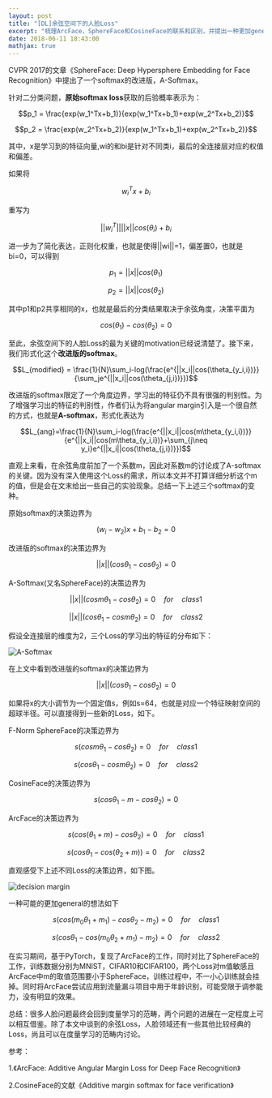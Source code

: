 ```yaml
---
layout: post
title: "[DL]余弦空间下的人脸Loss"
excerpt: "梳理ArcFace，SphereFace和CosineFace的联系和区别，并提出一种更加general的想法"
date: 2018-06-11 18:43:00
mathjax: true
---
```


<script type="text/javascript" src="http://cdn.mathjax.org/mathjax/latest/MathJax.js?config=default"></script>

CVPR 2017的文章《SphereFace: Deep Hypersphere Embedding for Face Recognition》中提出了一个softmax的改进版，A-Softmax。

针对二分类问题，**原始softmax loss**获取的后验概率表示为：

$$p_1 = \frac{exp(w_1^Tx+b_1)}{exp(w_1^Tx+b_1)+exp(w_2^Tx+b_2)}$$

$$p_2 = \frac{exp(w_2^Tx+b_2)}{exp(w_1^Tx+b_1)+exp(w_2^Tx+b_2)}$$

其中，x是学习到的特征向量,wi的和bi是针对不同类i，最后的全连接层对应的权值和偏差。

如果将

$$w_i^Tx+b_i$$

重写为

$$||w_i^T||||x||cos(\theta_i)+b_i$$

进一步为了简化表达，正则化权重，也就是使得||wi||=1，偏差置0，也就是bi=0，可以得到

$$p_1 = ||x||cos(\theta_1)$$

$$p_2 = ||x||cos(\theta_2)$$

其中p1和p2共享相同的x，也就是最后的分类结果取决于余弦角度，决策平面为

$$cos(\theta_1) - cos(\theta_2) = 0$$

至此，余弦空间下的人脸Loss的最为关键的motivation已经说清楚了。接下来，我们形式化这个**改进版的softmax**。

$$L_{modified} = \frac{1}{N}\sum_i-log(\frac{e^{||x_i||cos(\theta_{y_i,i})}}{\sum_je^{||x_i||cos(\theta_{j,i})}})$$

改进版的softmax限定了一个角度边界，学习出的特征仍不具有很强的判别性。为了增强学习出的特征的判别性，作者们认为将angular margin引入是一个很自然的方式，也就是**A-softmax**，形式化表达为

$$L_{ang}=\frac{1}{N}\sum_i-log(\frac{e^{||x_i||cos(m\theta_{y_i,i})}}{e^{||x_i||cos(m\theta_{y_i,i})}+\sum_{j\neq y_i}e^{||x_i||cos(\theta_{j,i})}})$$

直观上来看，在余弦角度前加了一个系数m，因此对系数m的讨论成了A-softmax的关键。因为没有深入使用这个Loss的需求，所以本文并不打算详细分析这个m的值，但是会在文末给出一些自己的实验现象。总结一下上述三个softmax的变种。

原始softmax的决策边界为

$$(w_i-w_2)x+b_1-b_2=0$$

改进版的softmax的决策边界为

$$||x||(cos\theta_1-cos\theta_2)=0$$

A-Softmax(又名SphereFace)的决策边界为

$$||x||(cosm\theta_1-cos\theta_2)=0\quad for\quad class 1$$

$$||x||(cos\theta_1-cosm\theta_2)=0\quad for\quad class 2$$

假设全连接层的维度为2，三个Loss的学习出的特征的分布如下：

![A-Softmax](http://wx3.sinaimg.cn/mw690/aba7d18bgy1fs77fnyq2zj210405tdij.jpg)

在上文中看到改进版的softmax的决策边界为

$$||x||(cos\theta_1-cos\theta_2)=0$$

如果将x的大小调节为一个固定值s，例如s=64，也就是对应一个特征映射空间的超球半径。可以直接得到一些新的Loss，如下。

F-Norm SphereFace的决策边界为

$$s(cosm\theta_1-cos\theta_2)=0\quad for\quad class 1$$

$$s(cos\theta_1-cosm\theta_2)=0\quad for\quad class 2$$

CosineFace的决策边界为

$$s(cos\theta_1-m-cos\theta_2)=0$$

ArcFace的决策边界为

$$s(cos(\theta_1+m)-cos\theta_2)=0\quad for\quad class 1$$

$$s(cos\theta_1-cos(\theta_2+m))=0\quad for\quad class 2$$

直观感受下上述不同Loss的决策边界，如下图。

![decision margin](http://wx1.sinaimg.cn/mw690/aba7d18bgy1fs78fj4o6xj20hd04z75h.jpg)

一种可能的更加general的想法如下


$$s(cos(m_0\theta_1+m_1)-cos\theta_2-m_2)=0\quad for\quad class 1$$

$$s(cos\theta_1-cos(m_0\theta_2+m_1)-m_2)=0\quad for\quad class 2$$

在实习期间，基于PyTorch，复现了ArcFace的工作，同时对比了SphereFace的工作，训练数据分别为MNIST，CIFAR10和CIFAR100，两个Loss对m值敏感且ArcFace中m的取值范围要小于SphereFace，训练过程中，不一小心训练就会挂掉。同时将ArcFace尝试应用到流量漏斗项目中用于年龄识别，可能受限于调参能力，没有明显的效果。

总结：很多人脸问题最终会回到度量学习的范畴，两个问题的进展在一定程度上可以相互借鉴。除了本文中谈到的余弦Loss，人脸领域还有一些其他比较经典的Loss，尚且可以在度量学习的范畴内讨论。

参考：

1.《ArcFace: Additive Angular Margin Loss for Deep Face Recognition》

2.CosineFace的文献《Additive margin softmax for face verification》






















